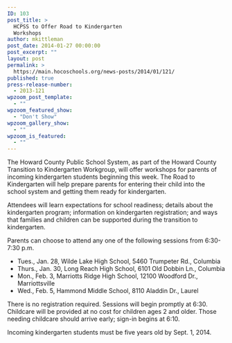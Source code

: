 ```yaml
---
ID: 103
post_title: >
  HCPSS to Offer Road to Kindergarten
  Workshops
author: mkittleman
post_date: 2014-01-27 00:00:00
post_excerpt: ""
layout: post
permalink: >
  https://main.hocoschools.org/news-posts/2014/01/121/
published: true
press-release-number:
  - 2013-121
wpzoom_post_template:
  - ""
wpzoom_featured_show:
  - "Don't Show"
wpzoom_gallery_show:
  - ""
wpzoom_is_featured:
  - ""
---
```

The Howard County Public School System, as part of the Howard County Transition to Kindergarten Workgroup, will offer workshops for parents of incoming kindergarten students beginning this week. The Road to Kindergarten will help prepare parents for entering their child into the school system and getting them ready for kindergarten.

Attendees will learn expectations for school readiness; details about the kindergarten program; information on kindergarten registration; and ways that families and children can be supported during the transition to kindergarten.

Parents can choose to attend any one of the following sessions from 6:30-7:30 p.m.

- Tues., Jan. 28, Wilde Lake High School, 5460 Trumpeter Rd., Columbia
- Thurs., Jan. 30, Long Reach High School, 6101 Old Dobbin Ln., Columbia
- Mon., Feb. 3, Marriotts Ridge High School, 12100 Woodford Dr., Marriottsville
- Wed., Feb. 5, Hammond Middle School, 8110 Aladdin Dr., Laurel

There is no registration required. Sessions will begin promptly at 6:30. Childcare will be provided at no cost for children ages 2 and older. Those needing childcare should arrive early; sign-in begins at 6:10.

Incoming kindergarten students must be five years old by Sept. 1, 2014.